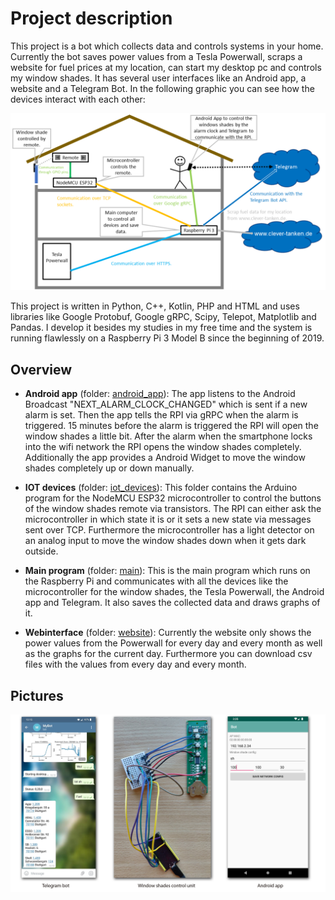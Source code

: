 # Project description

This project is a bot which collects data and controls systems in your home. Currently the bot saves
power values from a Tesla Powerwall, scraps a website for fuel
prices at my location, can start my desktop pc and controls
my window shades. It has several user interfaces
like an Android app, a website and a Telegram Bot. In the following
graphic you can see how the devices interact with each other:

![Bot schema](doc/BotSchema.png)

This project is written in Python, C++, Kotlin, PHP and HTML and uses
libraries like Google Protobuf, Google gRPC, Scipy, Telepot, Matplotlib and Pandas.
I develop it besides my studies in my free time and the system
is running flawlessly on a Raspberry Pi 3 Model B since the beginning of 2019.

## Overview

- **Android app** (folder: [android_app](android_app)): The app listens to the Android Broadcast 
"NEXT_ALARM_CLOCK_CHANGED" which is sent if a new alarm is set. 
Then the app tells the RPI via gRPC when the alarm is triggered. 
15 minutes before the alarm is triggered the RPI will open the window 
shades a little bit. After the alarm when the smartphone locks into 
the wifi network the RPI opens the window shades completely. 
Additionally the app provides a Android Widget to move the window 
shades completely up or down manually.

- **IOT devices** (folder: [iot_devices](iot_devices/ControlShade/ControlShade.ino)): This folder contains the Arduino
program for the NodeMCU ESP32 microcontroller to control the buttons 
of the window shades remote via transistors. The RPI can
either ask the microcontroller in which state it is or it sets a new
state via messages sent over TCP. Furthermore the microcontroller
has a light detector on an analog input to move the window
shades down when it gets dark outside.

- **Main program** (folder: [main](main)): This is the main program which
runs on the Raspberry Pi and communicates with all the devices like
the microcontroller for the window shades, the Tesla Powerwall,
the Android app and Telegram. It also saves the collected data
and draws graphs of it.

- **Webinterface** (folder: [website](website)): Currently the website only
shows the power values from the Powerwall for every day and every
month as well as the graphs for the current day. Furthermore
you can download csv files with the values from every day and
every month.

## Pictures
![Bot pictures](doc/BotPictures.jpg)
